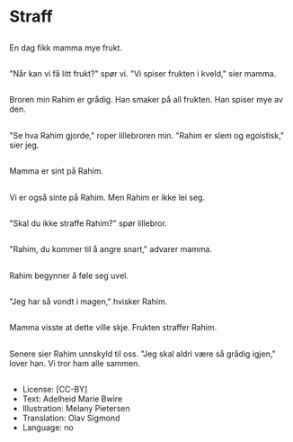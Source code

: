 # Straff

##
En dag fikk mamma mye frukt.

##
"Når kan vi få litt frukt?" spør vi. "Vi spiser frukten i kveld," sier mamma.

##
Broren min Rahim er grådig. Han smaker på all frukten. Han spiser mye av den.

##
"Se hva Rahim gjorde," roper lillebroren min. "Rahim er slem og egoistisk," sier jeg.

##
Mamma er sint på Rahim.

##
Vi er også sinte på Rahim. Men Rahim er ikke lei seg.

##
"Skal du ikke straffe Rahim?" spør lillebror.

##
"Rahim, du kommer til å angre snart," advarer mamma.

##
Rahim begynner å føle seg uvel.

##
"Jeg har så vondt i magen," hvisker Rahim.

##
Mamma visste at dette ville skje. Frukten straffer Rahim.

##
Senere sier Rahim unnskyld til oss. "Jeg skal aldri være så grådig igjen," lover han. Vi tror ham alle sammen.

##
* License: [CC-BY]
* Text: Adelheid Marie Bwire
* Illustration: Melany Pietersen
* Translation: Olav Sigmond
* Language: no
